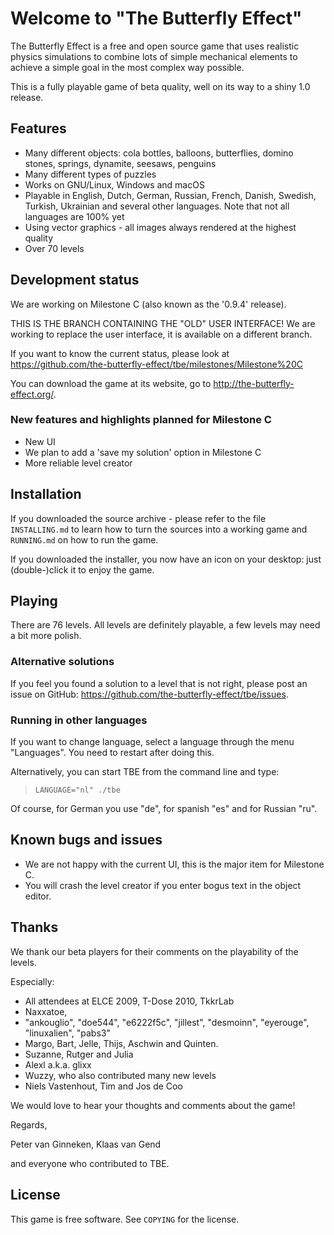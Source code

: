 # Welcome to "The Butterfly Effect"
The Butterfly Effect is a free and open source game that uses realistic physics
simulations to combine lots of simple mechanical elements to achieve a simple
goal in the most complex way possible.

This is a fully playable game of beta quality, well on its way to a shiny
1.0 release.

## Features

* Many different objects: cola bottles, balloons, butterflies, domino stones,
  springs, dynamite, seesaws, penguins
* Many different types of puzzles
* Works on GNU/Linux, Windows and macOS
* Playable in English, Dutch, German, Russian, French, Danish, Swedish, Turkish,
  Ukrainian and several other languages. Note that not all languages are 100% yet
* Using vector graphics - all images always rendered at the highest quality
* Over 70 levels

## Development status

We are working on Milestone C (also known as the '0.9.4' release).

THIS IS THE BRANCH CONTAINING THE "OLD" USER INTERFACE!
We are working to replace the user interface, it is available on a different branch.

If you want to know the current status, please look at
https://github.com/the-butterfly-effect/tbe/milestones/Milestone%20C

You can download the game at its website,
go to <http://the-butterfly-effect.org/>.

### New features and highlights planned for Milestone C

* New UI
* We plan to add a 'save my solution' option in Milestone C
* More reliable level creator

## Installation

If you downloaded the source archive - please refer to the file `INSTALLING.md`
to learn how to turn the sources into a working game and `RUNNING.md` on how
to run the game.

If you downloaded the installer, you now have an icon on your desktop:
just (double-)click it to enjoy the game.

## Playing

There are 76 levels.
All levels are definitely playable, a few levels may need a bit more polish.

### Alternative solutions

If you feel you found a solution to a level that is not right, please post an
issue on GitHub: https://github.com/the-butterfly-effect/tbe/issues.

### Running in other languages

If you want to change language, select a language through the menu "Languages".
You need to restart after doing this.

Alternatively, you can start TBE from the command line and type:

> `LANGUAGE="nl" ./tbe`

Of course, for German you use "de", for spanish "es" and for Russian "ru".

## Known bugs and issues

* We are not happy with the current UI, this is the major item for Milestone C.
* You will crash the level creator if you enter bogus text in the object editor.

## Thanks

We thank our beta players for their comments on the playability of the levels.

Especially:

* All attendees at ELCE 2009, T-Dose 2010, TkkrLab
* Naxxatoe,
* "ankouglio", "doe544", "e6222f5c", "jillest", "desmoinn",
  "eyerouge", "linuxalien", "pabs3"
* Margo, Bart, Jelle, Thijs, Aschwin and Quinten.
* Suzanne, Rutger and Julia
* Alexl a.k.a. glixx
* Wuzzy, who also contributed many new levels
* Niels Vastenhout, Tim and Jos de Coo

We would love to hear your thoughts and comments about the game!

Regards,

Peter van Ginneken, Klaas van Gend

and everyone who contributed to TBE.

## License
This game is free software. See `COPYING` for the license.

